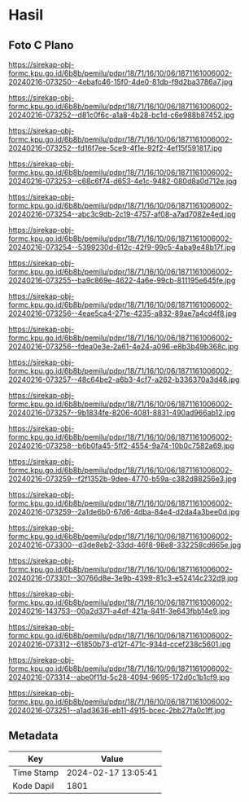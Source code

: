 # Hasil

## Foto C Plano

https://sirekap-obj-formc.kpu.go.id/6b8b/pemilu/pdpr/18/71/16/10/06/1871161006002-20240216-073250--4ebafc46-15f0-4de0-81db-f9d2ba3786a7.jpg

https://sirekap-obj-formc.kpu.go.id/6b8b/pemilu/pdpr/18/71/16/10/06/1871161006002-20240216-073252--d81c0f6c-a1a8-4b28-bc1d-c6e988b87452.jpg

https://sirekap-obj-formc.kpu.go.id/6b8b/pemilu/pdpr/18/71/16/10/06/1871161006002-20240216-073252--fd16f7ee-5ce9-4f1e-92f2-4ef15f591817.jpg

https://sirekap-obj-formc.kpu.go.id/6b8b/pemilu/pdpr/18/71/16/10/06/1871161006002-20240216-073253--c68c6f74-d653-4e1c-9482-080d8a0d712e.jpg

https://sirekap-obj-formc.kpu.go.id/6b8b/pemilu/pdpr/18/71/16/10/06/1871161006002-20240216-073254--abc3c9db-2c19-4757-af08-a7ad7082e4ed.jpg

https://sirekap-obj-formc.kpu.go.id/6b8b/pemilu/pdpr/18/71/16/10/06/1871161006002-20240216-073254--5399230d-612c-42f9-99c5-4aba9e48b17f.jpg

https://sirekap-obj-formc.kpu.go.id/6b8b/pemilu/pdpr/18/71/16/10/06/1871161006002-20240216-073255--ba9c869e-4622-4a6e-99cb-811195e645fe.jpg

https://sirekap-obj-formc.kpu.go.id/6b8b/pemilu/pdpr/18/71/16/10/06/1871161006002-20240216-073256--4eae5ca4-271e-4235-a832-89ae7a4cd4f8.jpg

https://sirekap-obj-formc.kpu.go.id/6b8b/pemilu/pdpr/18/71/16/10/06/1871161006002-20240216-073256--fdea0e3e-2a61-4e24-a096-e8b3b49b368c.jpg

https://sirekap-obj-formc.kpu.go.id/6b8b/pemilu/pdpr/18/71/16/10/06/1871161006002-20240216-073257--48c64be2-a6b3-4cf7-a262-b336370a3d46.jpg

https://sirekap-obj-formc.kpu.go.id/6b8b/pemilu/pdpr/18/71/16/10/06/1871161006002-20240216-073257--9b1834fe-8206-4081-8831-490ad966ab12.jpg

https://sirekap-obj-formc.kpu.go.id/6b8b/pemilu/pdpr/18/71/16/10/06/1871161006002-20240216-073258--b6b0fa45-5ff2-4554-9a74-10b0c7582a69.jpg

https://sirekap-obj-formc.kpu.go.id/6b8b/pemilu/pdpr/18/71/16/10/06/1871161006002-20240216-073259--f2f1352b-9dee-4770-b59a-c382d88256e3.jpg

https://sirekap-obj-formc.kpu.go.id/6b8b/pemilu/pdpr/18/71/16/10/06/1871161006002-20240216-073259--2a1de6b0-67d6-4dba-84e4-d2da4a3bee0d.jpg

https://sirekap-obj-formc.kpu.go.id/6b8b/pemilu/pdpr/18/71/16/10/06/1871161006002-20240216-073300--d3de8eb2-33dd-46f8-98e8-332258cd665e.jpg

https://sirekap-obj-formc.kpu.go.id/6b8b/pemilu/pdpr/18/71/16/10/06/1871161006002-20240216-073301--30766d8e-3e9b-4399-81c3-e52414c232d9.jpg

https://sirekap-obj-formc.kpu.go.id/6b8b/pemilu/pdpr/18/71/16/10/06/1871161006002-20240216-143753--00a2d371-a4df-421a-841f-3e643fbb14e9.jpg

https://sirekap-obj-formc.kpu.go.id/6b8b/pemilu/pdpr/18/71/16/10/06/1871161006002-20240216-073312--61850b73-d12f-471c-934d-ccef238c5601.jpg

https://sirekap-obj-formc.kpu.go.id/6b8b/pemilu/pdpr/18/71/16/10/06/1871161006002-20240216-073314--abe0f11d-5c28-4094-9695-172d0c1b1cf9.jpg

https://sirekap-obj-formc.kpu.go.id/6b8b/pemilu/pdpr/18/71/16/10/06/1871161006002-20240216-073251--a1ad3636-eb11-4915-bcec-2bb27fa0c1ff.jpg


## Metadata

| Key        | Value               |
| ---------- | ------------------- |
| Time Stamp | 2024-02-17 13:05:41 |
| Kode Dapil | 1801                |



